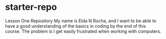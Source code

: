 # starter-repo
Lesson One Repository
My name is Elda N Rocha, and I want to be able to have a good understanding of the basics in coding by the end of this course. The problem is I get easily frustrated when working with computers.
